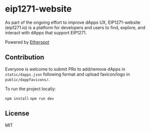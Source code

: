 # eip1271-website

As part of the ongoing effort to improve dApps UX, EIP1271-website (eip1271.io) is a platform for developers and users to find, explore, and interact with dApps that support EIP1271. 

Powered by [Etherspot](https://etherspot.io])

## Contribution

Everyone is welcome to submit PRs to add/remove dApps in `static/dapps.json` following format and upload favicon/logo in `public/dappfavicons/`.

To run the project locally:

 `npm install`
 `npm run dev` 


## License

MIT